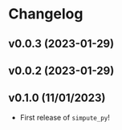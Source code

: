 # Changelog

<!--next-version-placeholder-->

## v0.0.3 (2023-01-29)


## v0.0.2 (2023-01-29)


## v0.1.0 (11/01/2023)

- First release of `simpute_py`!